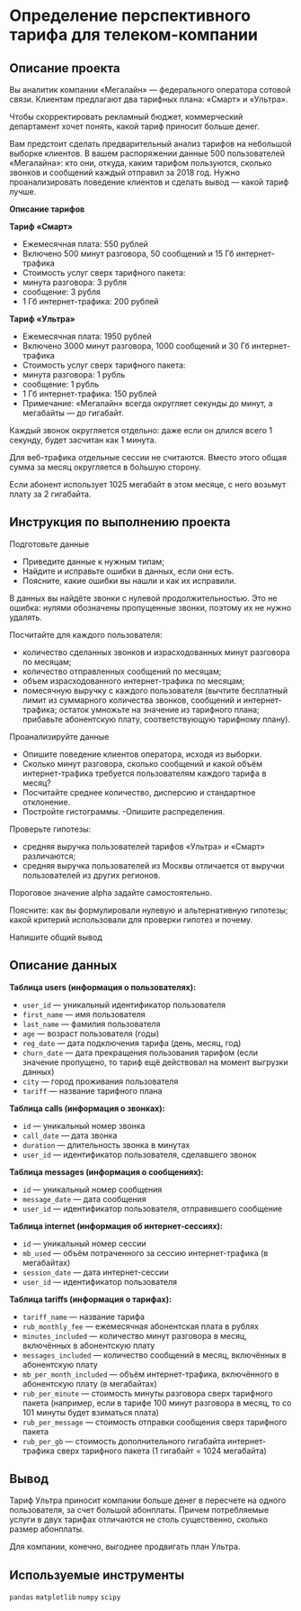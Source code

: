 # Определение перспективного тарифа для телеком-компании

## Описание проекта

Вы аналитик компании «Мегалайн» — федерального оператора сотовой связи. Клиентам предлагают два тарифных плана: «Смарт» и «Ультра». 

Чтобы скорректировать рекламный бюджет, коммерческий департамент хочет понять, какой тариф приносит больше денег. 

Вам предстоит сделать предварительный анализ тарифов на небольшой выборке клиентов. В вашем распоряжении данные 500 пользователей «Мегалайна»: кто они, откуда, каким тарифом пользуются, сколько звонков и сообщений каждый отправил за 2018 год. Нужно проанализировать поведение клиентов и сделать вывод — какой тариф лучше.

**Описание тарифов**

**Тариф «Смарт»**
- Ежемесячная плата: 550 рублей
- Включено 500 минут разговора, 50 сообщений и 15 Гб интернет-трафика
- Стоимость услуг сверх тарифного пакета:
- минута разговора: 3 рубля
- сообщение: 3 рубля
- 1 Гб интернет-трафика: 200 рублей

**Тариф «Ультра»**
- Ежемесячная плата: 1950 рублей
- Включено 3000 минут разговора, 1000 сообщений и 30 Гб интернет-трафика
- Стоимость услуг сверх тарифного пакета:
- минута разговора: 1 рубль
- сообщение: 1 рубль
- 1 Гб интернет-трафика: 150 рублей
- Примечание: «Мегалайн» всегда округляет секунды до минут, а мегабайты — до гигабайт.

Каждый звонок округляется отдельно: даже если он длился всего 1 секунду, будет засчитан как 1 минута.

Для веб-трафика отдельные сессии не считаются. Вместо этого общая сумма за месяц округляется в бо́льшую сторону.

Если абонент использует 1025 мегабайт в этом месяце, с него возьмут плату за 2 гигабайта.

## Инструкция по выполнению проекта

Подготовьте данные 
- Приведите данные к нужным типам; 
- Найдите и исправьте ошибки в данных, если они есть. 
- Поясните, какие ошибки вы нашли и как их исправили. 

В данных вы найдёте звонки с нулевой продолжительностью. Это не ошибка: нулями обозначены пропущенные звонки, поэтому их не нужно удалять. 

Посчитайте для каждого пользователя: 
- количество сделанных звонков и израсходованных минут разговора по месяцам; 
- количество отправленных сообщений по месяцам; 
- объем израсходованного интернет-трафика по месяцам; 
- помесячную выручку с каждого пользователя (вычтите бесплатный лимит из суммарного количества звонков, сообщений и интернет-трафика; остаток умножьте на значение из тарифного плана; прибавьте абонентскую плату, соответствующую тарифному плану).

Проанализируйте данные 
- Опишите поведение клиентов оператора, исходя из выборки. 
- Сколько минут разговора, сколько сообщений и какой объём интернет-трафика требуется пользователям каждого тарифа в месяц? 
- Посчитайте среднее количество, дисперсию и стандартное отклонение. 
- Постройте гистограммы. 
-Опишите распределения.

Проверьте гипотезы:
- средняя выручка пользователей тарифов «Ультра» и «Смарт» различаются; 
- средняя выручка пользователей из Москвы отличается от выручки пользователей из других регионов. 

Пороговое значение alpha задайте самостоятельно. 

Поясните: как вы формулировали нулевую и альтернативную гипотезы; какой критерий использовали для проверки гипотез и почему.

Напишите общий вывод 

## Описание данных 

**Таблица users (информация о пользователях):**
- `user_id` — уникальный идентификатор пользователя
- `first_name` — имя пользователя
- `last_name` — фамилия пользователя
- `age` — возраст пользователя (годы)
- `reg_date` — дата подключения тарифа (день, месяц, год)
- `churn_date` — дата прекращения пользования тарифом (если значение пропущено, то тариф ещё действовал на момент выгрузки данных)
- `city` — город проживания пользователя
- `tariff` — название тарифного плана

**Таблица calls (информация о звонках):**
- `id` — уникальный номер звонка
- `call_date` — дата звонка
- `duration` — длительность звонка в минутах
- `user_id` — идентификатор пользователя, сделавшего звонок

**Таблица messages (информация о сообщениях):**
- `id` — уникальный номер сообщения
- `message_date` — дата сообщения
- `user_id` — идентификатор пользователя, отправившего сообщение

**Таблица internet (информация об интернет-сессиях):**
- `id` — уникальный номер сессии
- `mb_used` — объём потраченного за сессию интернет-трафика (в мегабайтах)
- `session_date` — дата интернет-сессии
- `user_id` — идентификатор пользователя

**Таблица tariffs (информация о тарифах):**
- `tariff_name` — название тарифа
- `rub_monthly_fee` — ежемесячная абонентская плата в рублях
- `minutes_included` — количество минут разговора в месяц, включённых в абонентскую плату
- `messages_included` — количество сообщений в месяц, включённых в абонентскую плату
- `mb_per_month_included` — объём интернет-трафика, включённого в абонентскую плату (в мегабайтах)
- `rub_per_minute` — стоимость минуты разговора сверх тарифного пакета (например, если в тарифе 100 минут разговора в месяц, то со 101 минуты будет взиматься плата)
- `rub_per_message` — стоимость отправки сообщения сверх тарифного пакета
- `rub_per_gb` — стоимость дополнительного гигабайта интернет-трафика сверх тарифного пакета (1 гигабайт = 1024 мегабайта)

## Вывод

Тариф Ультра приносит компании больше денег в пересчете на одного пользователя, за счет большой абонплаты. Причем потребляемые услуги в двух тарифах отличаются не столь существенно, сколько размер абонплаты.

Для компании, конечно, выгоднее продвигать план Ультра.

## Используемые инструменты

`pandas` `matplotlib` `numpy` `scipy`
